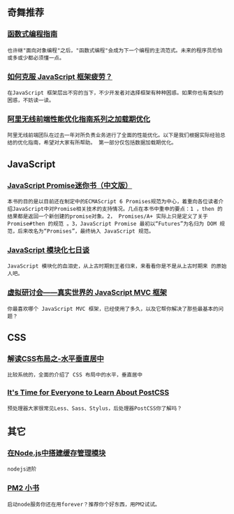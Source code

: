 
## 奇舞推荐

### [函数式编程指南](http://drboolean.gitbooks.io/mostly-adequate-guide/content/)

    也许继"面向对象编程"之后，"函数式编程"会成为下一个编程的主流范式。未来的程序员恐怕或多或少都必须懂一点。

### [如何克服 JavaScript 框架疲劳？](http://news.oneapm.com/overcoming-javascript-framework/)

    在JavaScript 框架层出不穷的当下，不少开发者对选择框架有种种困惑。如果你也有类似的困惑，不妨读一读。

### [阿里无线前端性能优化指南系列之加载期优化](https://github.com/amfe/article/issues/1)

    阿里无线前端团队在过去一年对所负责业务进行了全面的性能优化。以下是我们根据实际经验总结的优化指南，希望对大家有所帮助。 第一部分仅包括数据加载期优化。

## JavaScript

### [JavaScript Promise迷你书（中文版）](http://liubin.github.io/promises-book/)

    本书的目的是以目前还在制定中的ECMAScript 6 Promises规范为中心，着重向各位读者介绍JavaScript中对Promise相关技术的支持情况。几点在本书中重申的要点：1 ，then 的结果都是返回一个新创建的promise对象。2， Promises/A+ 实际上只是定义了关于 Promise#then 的规范 。3，JavaScript Promise 最初以“Futures”为名归为 DOM 规范，后来改名为“Promises”，最终纳入 JavaScript 规范。

### [JavaScript 模块化七日谈](http://huangxuan.me/js-module-7day)

    JavaScript 模块化的血泪史，从上古时期到王者归来，来看看你是不是从上古时期来 的原始人吧。

### [虚拟研讨会——真实世界的 JavaScript MVC 框架](http://zhuanlan.zhihu.com/FrontendMagazine/20087355)

    你最喜欢哪个 JavaScript MVC 框架，已经使用了多久，以及它帮你解决了那些最基本的问题？

## CSS

### [解读CSS布局之-水平垂直居中](http://f2e.souche.com/blog/jie-du-cssbu-ju-zhi-shui-ping-chui-zhi-ju-zhong/)

    比较系统的，全面的介绍了 CSS 布局中的水平，垂直居中

### [It's Time for Everyone to Learn About PostCSS](http://davidtheclark.com/its-time-for-everyone-to-learn-about-postcss/)

    预处理器大家很常见Less、Sass、Stylus，后处理器PostCSS你了解吗？

## 其它

### [在Node.js中搭建缓存管理模块](http://www.infoq.com/cn/articles/built-cache-management-module-in-nodejs)

    nodejs进阶

### [PM2 小书](http://wohugb.gitbooks.io/pm2/content/index.html)

    启动node服务你还在用forever？推荐你个好东西，用PM2试试。
